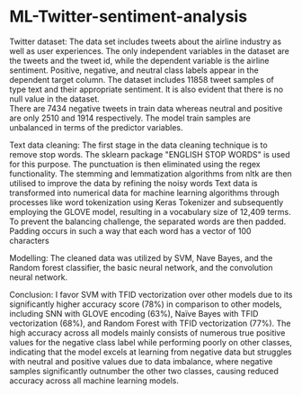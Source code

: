 # ML-Twitter-sentiment-analysis

Twitter dataset:
The data set includes tweets about the airline industry as well as user experiences.
The only independent variables in the dataset are the tweets and the tweet id, while the dependent variable is the airline sentiment. Positive, negative, and neutral class labels appear in the dependent target column. 
The dataset includes 11858 tweet samples of type text and their appropriate sentiment. 
It is also evident that there is no null value in the dataset.  
There are 7434 negative tweets in train data whereas neutral and positive are only 2510 and 1914 respectively. 
The model train samples are unbalanced in terms of the predictor variables.


Text data cleaning:
The first stage in the data cleaning technique is to remove stop words. The sklearn package "ENGLISH STOP WORDS" is used for this purpose. 
The punctuation is then eliminated using the regex functionality. 
The stemming and lemmatization algorithms from nltk are then utilised to improve the data by refining the noisy words
Text data is transformed into numerical data for machine learning algorithms through processes like word tokenization using Keras Tokenizer and subsequently employing the GLOVE model, resulting in a vocabulary size of 12,409 terms.
To prevent the balancing challenge, the separated words are then padded. Padding occurs in such a way that each word has a vector of 100 characters

Modelling:
The cleaned data was utilized by SVM, Nave Bayes, and the Random forest classifier, the basic neural network, and the convolution neural network.

Conclusion:
I favor SVM with TFID vectorization over other models due to its significantly higher accuracy score (78%) in comparison to other models, including SNN with GLOVE encoding (63%), Naïve Bayes with TFID vectorization (68%), and Random Forest with TFID vectorization (77%). The high accuracy across all models mainly consists of numerous true positive values for the negative class label while performing poorly on other classes, indicating that the model excels at learning from negative data but struggles with neutral and positive values due to data imbalance, where negative samples significantly outnumber the other two classes, causing reduced accuracy across all machine learning models.


